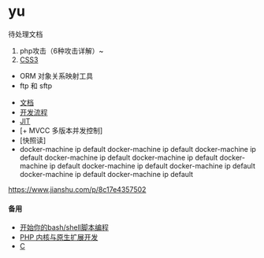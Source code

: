 # yu
待处理文档
1. php攻击（6种攻击详解）~
2. [CSS3](https://www.w3school.com.cn/css3/css3_border.asp) 

- ORM 对象关系映射工具
- ftp 和 sftp
+ [文档](https://pay.weixin.qq.com/wiki/doc/api/index.html)
+ [开发流程](https://pay.weixin.qq.com/wiki/doc/api/H5.php?chapter=15_4)
+ [JIT](https://learnku.com/php/t/44968)
+ [+ MVCC 多版本并发控制]
+ [快照读]
+ [](https://learnku.com/php/t/47623)
docker-machine ip default
docker-machine ip default
docker-machine ip default
docker-machine ip default
docker-machine ip default
docker-machine ip default
docker-machine ip default
docker-machine ip default
docker-machine ip default
docker-machine ip default

https://www.jianshu.com/p/8c17e4357502

#### 备用
- [开始你的bash/shell脚本编程](https://www.jianshu.com/p/5568d311fb5a)
- [PHP 内核与原生扩展开发](https://learnku.com/docs/php-internals/php7)
- [C](https://www.runoob.com/cprogramming/c-tutorial.html)
